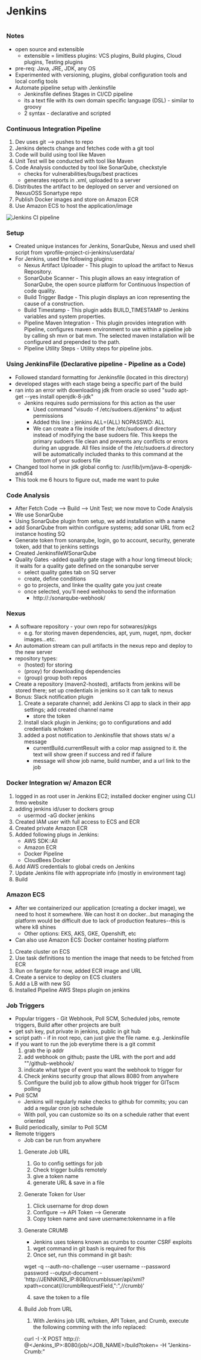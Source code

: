 # Jenkins
#
### Notes
- open source and extensible
	- extensible = limitless plugins: VCS plugins, Build plugins, Cloud plugins, Testing plugins
- pre-req: Java, JRE, JDK, any OS
- Experimented with versioning, plugins, global configuration tools and local config tools
- Automate pipeline setup with Jenkinsfile
	- Jenkinsfile defines Stages in CI/CD pipeline
	- its a text file with its own domain specific language (DSL) - similar to groovy
	- 2 syntax - declarative and scripted


### Continuous Integration Pipeline
1. Dev uses git --> pushes to repo
2. Jenkins detects change and fetches code with a git tool
3. Code will build using tool like Maven
4. Unit Test will be conducted with tool like Maven
5. Code Analysis conducted by tool like SonarQube, checkstyle
	- checks for vulnerabilities/bugs/best practices
	- generates reports in .xml, uploaded to a server
6. Distributes the artifact to be deployed on server and versioned on NexusOSS Sonartype repo
7. Publish Docker images and store on Amazon ECR
8. Use Amazon ECS to host the application/image

![Jenkins CI pipeline](Jenkins.png)

### Setup
- Created unique instances for Jenkins, SonarQube, Nexus and used shell script from vprofile-project-ci-jenkins/userdata/
- For Jenkins, used the following plugins: 
	- Nexus Artifact Uploader - This plugin to upload the artifact to Nexus Repository.
	- SonarQube Scanner - This plugin allows an easy integration of SonarQube, the open source platform for Continuous Inspection of code quality.
	- Build Trigger Badge - This plugin displays an icon representing the cause of a construction.
	- Build Timestamp - This plugin adds BUILD_TIMESTAMP to Jenkins variables and system properties.
	- Pipeline Maven Integration - This plugin provides integration with Pipeline, configures maven environment to use within a pipeline job by calling sh mvn or bat mvn. The selected maven installation will be configured and prepended to the path.
	- Pipeline Utility Steps - Utility steps for pipeline jobs.

### Using JenkinsFile (Declarative pipeline - Pipeline as a Code)
- Followed standard formatting for Jenkinsfile (located in this directory)
- developed stages with each stage being a specific part of the build
- ran into an error with downloading jdk from oracle so used "sudo apt-get --yes install openjdk-8-jdk"
	- Jenkins requires sudo permissions for this action as the user
		- Used command "visudo -f /etc/sudoers.d/jenkins" to adjust permissions
		- Added this line : jenkins ALL=(ALL) NOPASSWD: ALL
		- We can create a file inside of the /etc/sudoers.d directory instead of modifying the base sudoers file. This keeps the primary sudoers file clean and prevents any conflicts or errors during an upgrade. All files inside of the /etc/sudoers.d directory will be automatically included thanks to this command at the bottom of your sudoers file
- Changed tool home in jdk global config to:
/usr/lib/jvm/java-8-openjdk-amd64
- This took me 6 hours to figure out, made me want to puke

### Code Analysis
- After Fetch Code --> Build --> Unit Test; we now move to Code Analysis
- We use SonarQube
- Using SonarQube plugin from setup, we add installation with a name
- add SonarQube from within configure systems; add sonar URL from ec2 instance hosting SQ
- Generate token from sonarqube, login, go to account, security, generate token, add that to jenkins settings
- Created JenkinsfileWSonarQube
- Quality Gates
	-added quality gate stage with a hour long timeout block; it waits for a quality gate defined on the sonarqube server
	- select quality gates tab on SQ server
	- create, define conditions
	- go to projects, and linke the quality gate you just create
	- once selected, you'll need webhooks to send the information
		- http://<ip>:<port>/sonarqube-webhook/

### Nexus
- A software repository - your own repo for sotwares/pkgs
	- e.g. for storing maven dependencies, apt, yum, nuget, npm, docker images...etc.
- An automation stream can pull artifacts in the nexus repo and deploy to the new server
- repository types:
	- (hosted) for storing
	- (proxy) for downloading dependencies
	- (group) group both repos
- Create a repository (maven2-hosted), artifacts from jenkins will be stored there; set up credentials in jenkins so it can talk to nexus
- Bonus: Slack notification plugin
	1. Create a separate channel; add Jenkins CI app to slack in their app settings; add created channel name
		- store the token
	2. Install slack plugin in Jenkins; go to configurations and add credentials w/token
	3. added a post notification to Jenkinsfile that shows stats w/ a message
		- currentBuild.currentResult with a color map assigned to it. the text will show green if success and red if failure
		- message will show job name, build number, and a url link to the job

### Docker Integration w/ Amazon ECR
1. logged in as root user in Jenkins EC2; installed docker enginer using CLI frmo website
2. adding jenkins id/user to dockers group
	- usermod -aG docker jenkins
3. Created IAM user with full access to ECS and ECR
4. Created private Amazon ECR
5. Added following plugs in Jenkins:
	- AWS SDK::All
	- Amazon ECR
	- Docker Pipeline
	- CloudBees Docker
6. Add AWS credentials to global creds on Jenkins
7. Update Jenkins file with appropriate info (mostly in environment tag)
8. Build


### Amazon ECS
- After we containerized our application (creating a docker image), we need to host it somewhere. We can host it on docker...but managing the platform would be difficult due to lack of production features--this is where k8 shines
	- Other options: EKS, AKS, GKE, Openshift, etc
- Can also use Amazon ECS: Docker container hosting platform
1. Create cluster on ECS
2. Use task definitions to mention the image that needs to be fetched from ECR
3. Run on fargate for now, added ECR image and URL
4. Create a service to deploy on ECS clusters
5. Add a LB with new SG
6. Installed Pipeline AWS Steps plugin on jenkins

### Job Triggers
- Popular triggers - Git Webhook, Poll SCM, Scheduled jobs, remote triggers, Build after other projects are built
- get ssh key, put private in jenkins, public in git hub
- script path - if in root repo, can just give the file name. e.g. Jenkinsfile
- if you want to run the job everytime there is a git commit
	1. grab the ip addr
	2. add webhook on github; paste the URL with the port and add ""/github-webhook/
	3. indicate what type of event you want the webhook to trigger for
	4. Check jenkins security group that allows 8080 from anywhere
	5. Configure the build job to allow github hook trigger for GITscm polling
- Poll SCM
	- Jenkins will regularly make checks to github for commits; you can add a regular cron job schedule
	- With poll, you can customize so its on a schedule rather that event oriented
- Build periodically, similar to Poll SCM
- Remote triggers
	- Job can be run from anywhere
	1. Generate Job URL
		1. Go to config settings for job
		2. Check trigger builds remotely
		3. give a token name
		4. generate URL & save in a file
	2. Generate Token for User
		1. Click username for drop down
		2. Configure --> API Token --> Generate
		3. Copy token name and save username:tokenname in a file
	3. Generate CRUMB
		- Jenkins uses tokens known as crumbs to counter CSRF exploits
		1. wget command in git bash is required for this
		2. Once set, run this command in git bash:

		wget -q --auth-no-challenge --user username --password password --output-document -
'http://JENNKINS_IP:8080/crumbIssuer/api/xml?xpath=concat(//crumbRequestField,":",//crumb)'

		4. save the token to a file
	4. Build Job from URL
		1. With Jenkins job URL w/token, API Token, and Crumb, execute the following comming with the info replaced:

		curl -I -X POST http://<username>:<APItoken> @<Jenkins_IP>:8080/job/<JOB_NAME>/build?token=<TOKENNAME> -H "Jenkins-Crumb:<CRUMB>"
